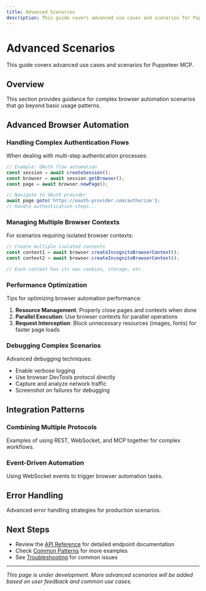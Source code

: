 ```yaml
---
title: Advanced Scenarios
description: This guide covers advanced use cases and scenarios for Puppeteer MCP.
---
```


# Advanced Scenarios

This guide covers advanced use cases and scenarios for Puppeteer MCP.

## Overview

This section provides guidance for complex browser automation scenarios that go beyond basic usage
patterns.

## Advanced Browser Automation

### Handling Complex Authentication Flows

When dealing with multi-step authentication processes:

```typescript
// Example: OAuth flow automation
const session = await createSession();
const browser = await session.getBrowser();
const page = await browser.newPage();

// Navigate to OAuth provider
await page.goto('https://oauth-provider.com/authorize');
// Handle authentication steps...
```

### Managing Multiple Browser Contexts

For scenarios requiring isolated browser contexts:

```typescript
// Create multiple isolated contexts
const context1 = await browser.createIncognitoBrowserContext();
const context2 = await browser.createIncognitoBrowserContext();

// Each context has its own cookies, storage, etc.
```

### Performance Optimization

Tips for optimizing browser automation performance:

1. **Resource Management**: Properly close pages and contexts when done
2. **Parallel Execution**: Use browser contexts for parallel operations
3. **Request Interception**: Block unnecessary resources (images, fonts) for faster page loads

### Debugging Complex Scenarios

Advanced debugging techniques:

- Enable verbose logging
- Use browser DevTools protocol directly
- Capture and analyze network traffic
- Screenshot on failures for debugging

## Integration Patterns

### Combining Multiple Protocols

Examples of using REST, WebSocket, and MCP together for complex workflows.

### Event-Driven Automation

Using WebSocket events to trigger browser automation tasks.

## Error Handling

Advanced error handling strategies for production scenarios.

## Next Steps

- Review the [API Reference](/reference/) for detailed endpoint documentation
- Check [Common Patterns](/quick-reference/common-patterns/) for more examples
- See [Troubleshooting](/troubleshooting/) for common issues

---

_This page is under development. More advanced scenarios will be added based on user feedback and
common use cases._
